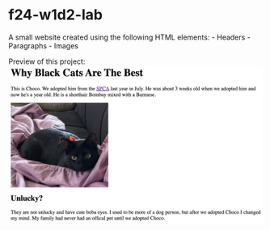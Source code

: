 # f24-w1d2-lab

A small website created using the following HTML elements:
    - Headers
    - Paragraphs
    - Images

Preview of this project:
![Project screenshot](/assets/images/preview.png)
